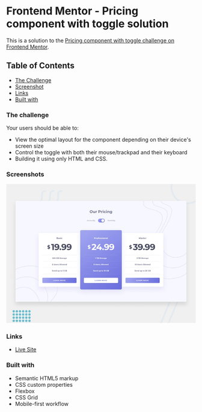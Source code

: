 # Frontend Mentor - Pricing component with toggle solution

This is a solution to the [Pricing component with toggle challenge on Frontend Mentor](https://www.frontendmentor.io/challenges/pricing-component-with-toggle-8vPwRMIC).

## Table of Contents

- [The Challenge](#the-challenge)
- [Screenshot](#screenshot)
- [Links](#links)
- [Built with](#built-with)

### The challenge

Your users should be able to:

- View the optimal layout for the component depending on their device's screen size
- Control the toggle with both their mouse/trackpad and their keyboard
- Building it using only HTML and CSS.

### Screenshots

![alt text](design/desktop-preview.jpg)

### Links

- [Live Site]()

### Built with

- Semantic HTML5 markup
- CSS custom properties
- Flexbox
- CSS Grid
- Mobile-first workflow
